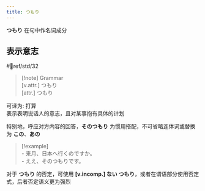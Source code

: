 ```yaml
---
title: つもり
---
```

**つもり** 在句中作名词成分  

## 表示意志  

 #📖ref/std/32  
> [!note] Grammar  
> [v.attr.] つもり  
> [attr.] つもり  

可译为: 打算  
表示表明说话人的意志，且对某事抱有具体的计划  

特别地，呼应对方内容的回答，**そのつもり** 为惯用搭配，不可省略连体词或替换为 **この**、**あの**  
> [!example]  
> \- 来月、日本へ行くのですか。  
> \- ええ、そのつもりです。  

对于 **つもり** 的否定，可使用 **[v.incomp.] ない つもり**，或者在谓语部分使用否定式，后者否定语义更为强烈  
